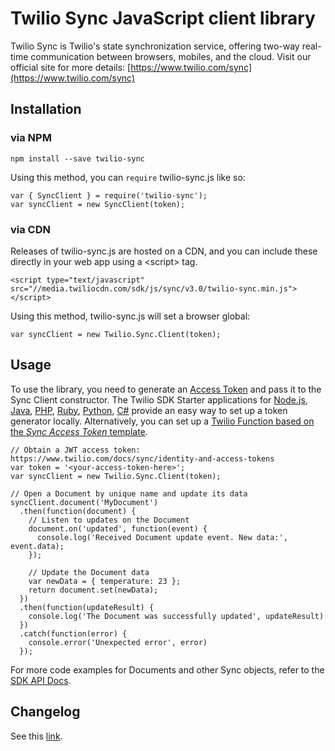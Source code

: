# Twilio Sync JavaScript client library

Twilio Sync is Twilio's state synchronization service, offering two-way real-time communication between browsers, mobiles, and the cloud.
Visit our official site for more details: [https://www.twilio.com/sync](https://www.twilio.com/sync)

## Installation

### via NPM

```
npm install --save twilio-sync
```

Using this method, you can `require` twilio-sync.js like so:

```
var { SyncClient } = require('twilio-sync');
var syncClient = new SyncClient(token);
```

### via CDN

Releases of twilio-sync.js are hosted on a CDN, and you can include these
directly in your web app using a &lt;script&gt; tag.

```
<script type="text/javascript" src="//media.twiliocdn.com/sdk/js/sync/v3.0/twilio-sync.min.js"></script>
```

Using this method, twilio-sync.js will set a browser global:

```
var syncClient = new Twilio.Sync.Client(token);
```

## Usage

To use the library, you need to generate an [Access Token](https://www.twilio.com/docs/sync/identity-and-access-tokens) and pass it to the Sync Client constructor.
The Twilio SDK Starter applications for [Node.js](https://github.com/TwilioDevEd/sdk-starter-node), [Java](https://github.com/TwilioDevEd/sdk-starter-java), [PHP](https://github.com/TwilioDevEd/sdk-starter-php), [Ruby](https://github.com/TwilioDevEd/sdk-starter-ruby), [Python](https://github.com/TwilioDevEd/sdk-starter-python), [C#](https://github.com/TwilioDevEd/sdk-starter-csharp) provide an easy way to set up a token generator locally.
Alternatively, you can set up a [Twilio Function based on the _Sync Access Token_ template](https://www.twilio.com/console/runtime/functions/manage).

```
// Obtain a JWT access token: https://www.twilio.com/docs/sync/identity-and-access-tokens
var token = '<your-access-token-here>';
var syncClient = new Twilio.Sync.Client(token);

// Open a Document by unique name and update its data
syncClient.document('MyDocument')
  .then(function(document) {
    // Listen to updates on the Document
    document.on('updated', function(event) {
      console.log('Received Document update event. New data:', event.data);
    });

    // Update the Document data
    var newData = { temperature: 23 };
    return document.set(newData);
  })
  .then(function(updateResult) {
    console.log('The Document was successfully updated', updateResult)
  })
  .catch(function(error) {
    console.error('Unexpected error', error)
  });
```

For more code examples for Documents and other Sync objects, refer to the [SDK API Docs](https://media.twiliocdn.com/sdk/js/sync/latest/docs).

## Changelog

See this [link](https://www.twilio.com/docs/sync/javascript/changelog).
